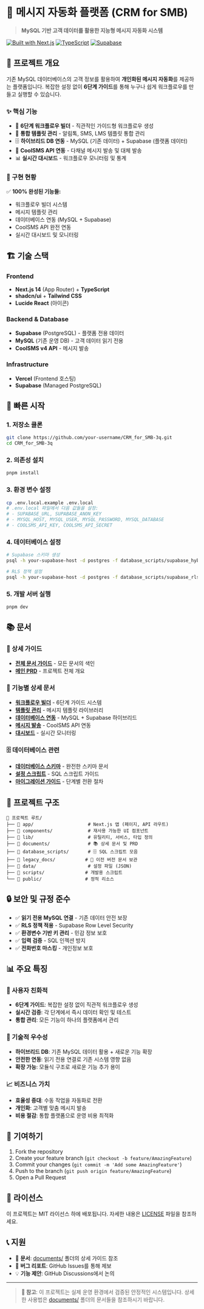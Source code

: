 # 📨 메시지 자동화 플랫폼 (CRM for SMB)

> **MySQL 기반 고객 데이터를 활용한 지능형 메시지 자동화 시스템**

[![Built with Next.js](https://img.shields.io/badge/Built%20with-Next.js%2014-black?style=for-the-badge&logo=next.js)](https://nextjs.org/)
[![TypeScript](https://img.shields.io/badge/TypeScript-007ACC?style=for-the-badge&logo=typescript&logoColor=white)](https://www.typescriptlang.org/)
[![Supabase](https://img.shields.io/badge/Supabase-3ECF8E?style=for-the-badge&logo=supabase&logoColor=white)](https://supabase.com/)

## 🎯 프로젝트 개요

기존 MySQL 데이터베이스의 고객 정보를 활용하여 **개인화된 메시지 자동화**를 제공하는 플랫폼입니다. 
복잡한 설정 없이 **6단계 가이드**를 통해 누구나 쉽게 워크플로우를 만들고 실행할 수 있습니다.

### ✨ 핵심 기능

- 🎯 **6단계 워크플로우 빌더** - 직관적인 가이드형 워크플로우 생성
- 📝 **통합 템플릿 관리** - 알림톡, SMS, LMS 템플릿 통합 관리
- 🗄️ **하이브리드 DB 연동** - MySQL (기존 데이터) + Supabase (플랫폼 데이터)
- 📨 **CoolSMS API 연동** - 다채널 메시지 발송 및 대체 발송
- 📊 **실시간 대시보드** - 워크플로우 모니터링 및 통계

### 🚀 구현 현황

✅ **100% 완성된 기능들:**
- 워크플로우 빌더 시스템
- 메시지 템플릿 관리
- 데이터베이스 연동 (MySQL + Supabase)
- CoolSMS API 완전 연동
- 실시간 대시보드 및 모니터링

## 🏗️ 기술 스택

### Frontend
- **Next.js 14** (App Router) + **TypeScript**
- **shadcn/ui** + **Tailwind CSS**
- **Lucide React** (아이콘)

### Backend & Database
- **Supabase** (PostgreSQL) - 플랫폼 전용 데이터
- **MySQL** (기존 운영 DB) - 고객 데이터 읽기 전용
- **CoolSMS v4 API** - 메시지 발송

### Infrastructure
- **Vercel** (Frontend 호스팅)
- **Supabase** (Managed PostgreSQL)

## 🚀 빠른 시작

### 1. 저장소 클론
```bash
git clone https://github.com/your-username/CRM_for_SMB-3q.git
cd CRM_for_SMB-3q
```

### 2. 의존성 설치
```bash
pnpm install
```

### 3. 환경 변수 설정
```bash
cp .env.local.example .env.local
# .env.local 파일에서 다음 값들을 설정:
# - SUPABASE_URL, SUPABASE_ANON_KEY
# - MYSQL_HOST, MYSQL_USER, MYSQL_PASSWORD, MYSQL_DATABASE
# - COOLSMS_API_KEY, COOLSMS_API_SECRET
```

### 4. 데이터베이스 설정
```bash
# Supabase 스키마 생성
psql -h your-supabase-host -d postgres -f database_scripts/supabase_hybrid_schema.sql

# RLS 정책 설정
psql -h your-supabase-host -d postgres -f database_scripts/supabase_rls_fix.sql
```

### 5. 개발 서버 실행
```bash
pnpm dev
```

## 📚 문서

### 📖 상세 가이드
- **[전체 문서 가이드](./documents/README.md)** - 모든 문서의 색인
- **[메인 PRD](./documents/PRD.md)** - 프로젝트 전체 개요

### 🔧 기능별 상세 문서
- **[워크플로우 빌더](./documents/Feature_Workflow_Builder.md)** - 6단계 가이드 시스템
- **[템플릿 관리](./documents/Feature_Template_Management.md)** - 메시지 템플릿 라이브러리
- **[데이터베이스 연동](./documents/Feature_Database_Integration.md)** - MySQL + Supabase 하이브리드
- **[메시지 발송](./documents/Feature_Message_Sending.md)** - CoolSMS API 연동
- **[대시보드](./documents/Feature_Dashboard_Analytics.md)** - 실시간 모니터링

### 🗄️ 데이터베이스 관련
- **[데이터베이스 스키마](./documents/Database_Schema.md)** - 완전한 스키마 문서
- **[설정 스크립트](./documents/Database_Setup_Scripts.md)** - SQL 스크립트 가이드
- **[마이그레이션 가이드](./documents/Database_Migration_Guide.md)** - 단계별 전환 절차

## 📁 프로젝트 구조

```
📁 프로젝트 루트/
├── 📁 app/                    # Next.js 앱 (페이지, API 라우트)
├── 📁 components/             # 재사용 가능한 UI 컴포넌트
├── 📁 lib/                    # 유틸리티, 서비스, 타입 정의
├── 📁 documents/              # 📚 상세 문서 및 PRD
├── 📁 database_scripts/       # 🗄️ SQL 스크립트 모음
├── 📁 legacy_docs/           # 📜 이전 버전 문서 보관
├── 📁 data/                   # 설정 파일 (JSON)
├── 📁 scripts/               # 개발용 스크립트
└── 📁 public/                # 정적 리소스
```

## 🔒 보안 및 규정 준수

- ✅ **읽기 전용 MySQL 연결** - 기존 데이터 안전 보장
- ✅ **RLS 정책 적용** - Supabase Row Level Security
- ✅ **환경변수 기반 키 관리** - 민감 정보 보호
- ✅ **입력 검증** - SQL 인젝션 방지
- ✅ **전화번호 마스킹** - 개인정보 보호

## 📊 주요 특징

### 🎯 사용자 친화적
- **6단계 가이드**: 복잡한 설정 없이 직관적 워크플로우 생성
- **실시간 검증**: 각 단계에서 즉시 데이터 확인 및 테스트
- **통합 관리**: 모든 기능이 하나의 플랫폼에서 관리

### 🔧 기술적 우수성
- **하이브리드 DB**: 기존 MySQL 데이터 활용 + 새로운 기능 확장
- **안전한 연동**: 읽기 전용 연결로 기존 시스템 영향 없음
- **확장 가능**: 모듈식 구조로 새로운 기능 추가 용이

### 📈 비즈니스 가치
- **효율성 증대**: 수동 작업을 자동화로 전환
- **개인화**: 고객별 맞춤 메시지 발송
- **비용 절감**: 통합 플랫폼으로 운영 비용 최적화

## 🤝 기여하기

1. Fork the repository
2. Create your feature branch (`git checkout -b feature/AmazingFeature`)
3. Commit your changes (`git commit -m 'Add some AmazingFeature'`)
4. Push to the branch (`git push origin feature/AmazingFeature`)
5. Open a Pull Request

## 📄 라이선스

이 프로젝트는 MIT 라이선스 하에 배포됩니다. 자세한 내용은 [LICENSE](LICENSE) 파일을 참조하세요.

## 📞 지원

- 📖 **문서**: [documents/](./documents/) 폴더의 상세 가이드 참조
- 🐛 **버그 리포트**: GitHub Issues를 통해 제보
- 💡 **기능 제안**: GitHub Discussions에서 논의

---

> **📝 참고**: 이 프로젝트는 실제 운영 환경에서 검증된 안정적인 시스템입니다. 상세한 사용법은 [documents/](./documents/) 폴더의 문서들을 참조하시기 바랍니다.